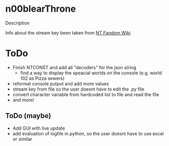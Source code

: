 # n00blearThrone
Description

Info about the stream key been taken from [NT Fandom Wiki](https://nuclear-throne.fandom.com/wiki/Stream_Keys)

# ToDo
* Finish NTCONST and add all "decoders" for the json string
  * find a way to display the speacial worlds on the console (e.g. world 102 as Pizza sewers)
* reformat console putput and add more values
* stream key from file so the user doesnt have to edit the .py file
* convert character variable from hardcoded list to file and read the file
* and more!

## ToDo (maybe)
* Add GUI with live update
* add evaluation of logfile in python, so the user doesnt have to use excel or similar
